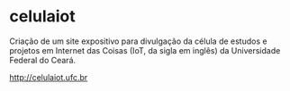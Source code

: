 # celulaiot
Criação de um site expositivo para divulgação da célula de estudos e projetos em Internet das Coisas (IoT, da sigla em inglês) da Universidade Federal do Ceará.

http://celulaiot.ufc.br
